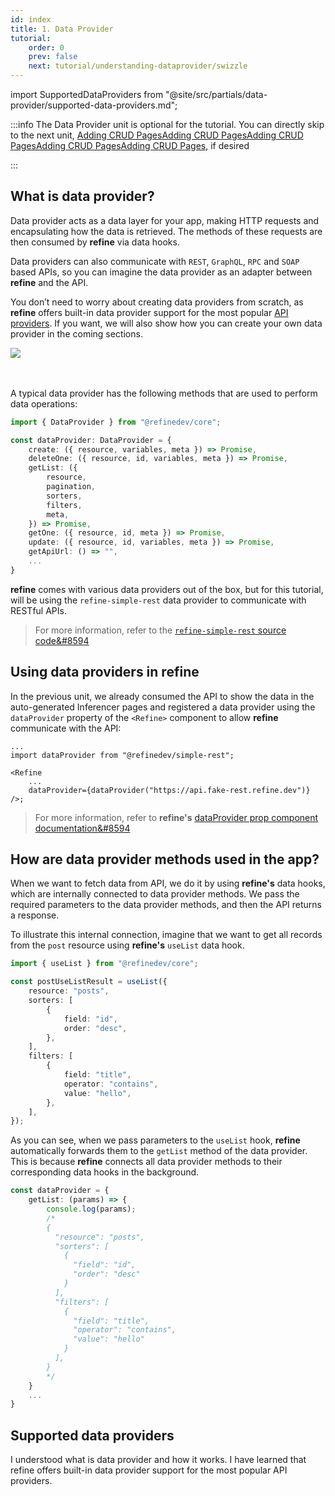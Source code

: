 ```yaml
---
id: index
title: 1. Data Provider
tutorial:
    order: 0
    prev: false
    next: tutorial/understanding-dataprovider/swizzle
---
```


import SupportedDataProviders from "@site/src/partials/data-provider/supported-data-providers.md";

:::info
The Data Provider unit is optional for the tutorial. You can directly skip to the next unit, <UIConditional is="headless">[Adding CRUD Pages](/docs/tutorial/adding-crud-pages/headless/index)</UIConditional><UIConditional is="antd">[Adding CRUD Pages](/docs/tutorial/adding-crud-pages/antd/index)</UIConditional><UIConditional is="mantine">[Adding CRUD Pages](/docs/tutorial/adding-crud-pages/mantine/index)</UIConditional><UIConditional is="chakra-ui">[Adding CRUD Pages](/docs/tutorial/adding-crud-pages/chakra-ui/index)</UIConditional><UIConditional is="mui">[Adding CRUD Pages](/docs/tutorial/adding-crud-pages/mui/index)</UIConditional>, if desired

:::

## What is data provider?

Data provider acts as a data layer for your app, making HTTP requests and encapsulating how the data is retrieved. The methods of these requests are then consumed by **refine** via data hooks.

Data providers can also communicate with `REST`, `GraphQL`, `RPC` and `SOAP` based APIs, so you can imagine the data provider as an adapter between **refine** and the API.

You don’t need to worry about creating data providers from scratch, as **refine** offers built-in data provider support for the most popular [API providers](#supported-data-providers). If you want, we will also show how you can create your own data provider in the coming sections.

<div>
    <img src="https://refine.ams3.cdn.digitaloceanspaces.com/website/static/img/guides-and-concepts/providers/data-provider/tutorial_dataprovider_flog.png" />
</div>
<br/>
<br/>

A typical data provider has the following methods that are used to perform data operations:

```ts
import { DataProvider } from "@refinedev/core";

const dataProvider: DataProvider = {
    create: ({ resource, variables, meta }) => Promise,
    deleteOne: ({ resource, id, variables, meta }) => Promise,
    getList: ({
        resource,
        pagination,
        sorters,
        filters,
        meta,
    }) => Promise,
    getOne: ({ resource, id, meta }) => Promise,
    update: ({ resource, id, variables, meta }) => Promise,
    getApiUrl: () => "",
    ...
}
```

**refine** comes with various data providers out of the box, but for this tutorial, will be using the `refine-simple-rest` data provider to communicate with RESTful APIs.

> For more information, refer to the [`refine-simple-rest` source code&#8594](https://github.com/refinedev/refine/tree/next/packages/simple-rest)

## Using data providers in refine

In the previous unit, we already consumed the API to show the data in the auto-generated Inferencer pages and registered a data provider using the `dataProvider` property of the `<Refine>` component to allow **refine** communicate with the API:

```tsx
...
import dataProvider from "@refinedev/simple-rest";

<Refine
    ...
    dataProvider={dataProvider("https://api.fake-rest.refine.dev")}
/>;
```

> For more information, refer to **refine's** [dataProvider prop component documentation&#8594](/docs/api-reference/core/components/refine-config/#dataprovider)

## How are data provider methods used in the app?

When we want to fetch data from API, we do it by using **refine's** data hooks, which are internally connected to data provider methods. We pass the required parameters to the data provider methods, and then the API returns a response.

To illustrate this internal connection, imagine that we want to get all records from the `post` resource using **refine's** `useList` data hook.

```ts title="src/pages/posts/index.tsx"
import { useList } from "@refinedev/core";

const postUseListResult = useList({
    resource: "posts",
    sorters: [
        {
            field: "id",
            order: "desc",
        },
    ],
    filters: [
        {
            field: "title",
            operator: "contains",
            value: "hello",
        },
    ],
});
```

As you can see, when we pass parameters to the `useList` hook, **refine** automatically forwards them to the `getList` method of the data provider. This is because **refine** connects all data provider methods to their corresponding data hooks in the background.

```ts title="dataProvider.ts"
const dataProvider = {
    getList: (params) => {
        console.log(params);
        /*
        {
          "resource": "posts",
          "sorters": [
            {
              "field": "id",
              "order": "desc"
            }
          ],
          "filters": [
            {
              "field": "title",
              "operator": "contains",
              "value": "hello"
            }
          ],
        }
        */
    }
    ...
}
```

## Supported data providers

<SupportedDataProviders/>

<Checklist>

<ChecklistItem id="data-provider-intro">
I understood what is data provider and how it works.
</ChecklistItem>
<ChecklistItem id="data-provider-intro-2">
I have learned that refine offers built-in data provider support for the most popular API providers.
</ChecklistItem>

</Checklist>
